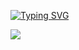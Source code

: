 
[![Typing SVG](https://readme-typing-svg.demolab.com?font=Fira+Code&pause=1000&center=true&vCenter=true&random=false&width=435&lines=Hello+There%2C+Im+Trusty)](https://git.io/typing-svg)

  <div class="center">
        <img src="https://github-readme-stats.vercel.app/api/top-langs/?username=truusty&hide=php&theme=dark" />
      </a>
    </div>
  </div>
</div>
